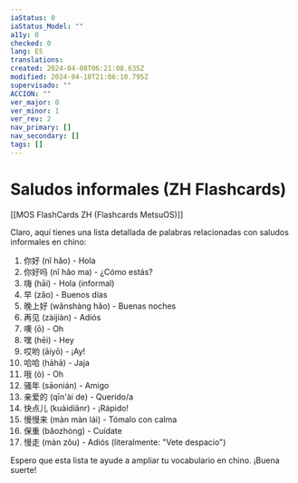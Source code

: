 ```yaml
---
iaStatus: 0
iaStatus_Model: ""
a11y: 0
checked: 0
lang: ES
translations: 
created: 2024-04-08T06:21:08.635Z
modified: 2024-04-10T21:06:10.795Z
supervisado: ""
ACCION: ""
ver_major: 0
ver_minor: 1
ver_rev: 2
nav_primary: []
nav_secondary: []
tags: []
---
```

# Saludos informales (ZH Flashcards)

[[MOS FlashCards ZH (Flashcards MetsuOS)]]

Claro, aquí tienes una lista detallada de palabras relacionadas con saludos informales en chino:

1. 你好 (nǐ hǎo) - Hola
2. 你好吗 (nǐ hǎo ma) - ¿Cómo estás?
3. 嗨 (hāi) - Hola (informal)
4. 早 (zǎo) - Buenos días
5. 晚上好 (wǎnshàng hǎo) - Buenas noches
6. 再见 (zàijiàn) - Adiós
7. 噢 (ō) - Oh
8. 嘿 (hēi) - Hey
9. 哎哟 (āiyō) - ¡Ay!
10. 哈哈 (hāhā) - Jaja
11. 哦 (ò) - Oh
12. 骚年 (sāonián) - Amigo
13. 亲爱的 (qīn'ài de) - Querido/a
14. 快点儿 (kuàidiǎnr) - ¡Rápido!
15. 慢慢来 (màn màn lái) - Tómalo con calma
16. 保重 (bǎozhòng) - Cuídate
17. 慢走 (màn zǒu) - Adiós (literalmente: "Vete despacio")

Espero que esta lista te ayude a ampliar tu vocabulario en chino. ¡Buena suerte!
